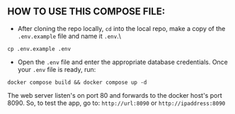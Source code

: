 ## HOW TO USE THIS COMPOSE FILE:
* After cloning the repo locally, `cd` into the local repo, make a copy of the `.env.example` file and name it `.env`.\
~~~~
cp .env.example .env
~~~~
* Open the `.env` file and enter the appropriate database credentials.
Once your `.env` file is ready, run:
~~~~
docker compose build && docker compose up -d
~~~~

The web server listen's on port 80 and forwards to the docker host's port 8090. So, to test the app, go to:
`http://url:8090` or `http://ipaddress:8090`
